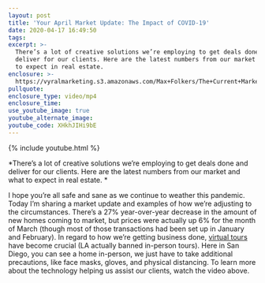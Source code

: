 ```yaml
---
layout: post
title: 'Your April Market Update: The Impact of COVID-19'
date: 2020-04-17 16:49:50
tags:
excerpt: >-
  There’s a lot of creative solutions we’re employing to get deals done and
  deliver for our clients. Here are the latest numbers from our market and what
  to expect in real estate.
enclosure: >-
  https://vyralmarketing.s3.amazonaws.com/Max+Folkers/The+Current+Market+Numbers.mp4
pullquote:
enclosure_type: video/mp4
enclosure_time:
use_youtube_image: true
youtube_alternate_image:
youtube_code: XHkhJIHi9bE
---
```


{% include youtube.html %}

*There’s a lot of creative solutions we’re employing to get deals done and deliver for our clients. Here are the latest numbers from our market and what to expect in real estate. *

I hope you’re all safe and sane as we continue to weather this pandemic. Today I’m sharing a market update and examples of how we’re adjusting to the circumstances. There’s a 27% year-over-year decrease in the amount of new homes coming to market, but prices were actually up 6% for the month of March (though most of those transactions had been set up in January and February). In regard to how we’re getting business done, [virtual tours](https://drive.google.com/file/d/1-cIsZq4FYu8j8zy0C-8_PG4IBj_oQK8a/view#100043588) have become crucial (LA actually banned in-person tours). Here in San Diego, you can see a home in-person, we just have to take additional precautions, like face masks, gloves, and physical distancing. To learn more about the technology helping us assist our clients, watch the video above.